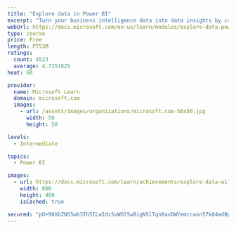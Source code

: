 ```yaml
---
title: "Explore data in Power BI"
excerpt: "Turn your business intelligence data into data insights by creating and configuring Power BI dashboards."
webUrl: https://docs.microsoft.com/en-us/learn/modules/explore-data-power-bi/
type: course
price: Free
length: PT53M
ratings:
  count: 4523
  average: 4.7251825
heat: 60

provider:
  name: Microsoft Learn
  domain: microsoft.com
  images:
    - url: /assets/images/organizations/microsoft.com-50x50.jpg
      width: 50
      height: 50

levels:
  - Intermediate

topics:
  - Power BI

images:
  - url: https://docs.microsoft.com/learn/achievements/explore-data-with-power-bi-desktop-social.png
    width: 800
    height: 400
    isCached: true

secured: "pO+98XbZNS5wb3Th5ILwIdzSvWOl5w8igN5lTqn0avDWYmmrcaon57kQ4mdBpmjq3MZeknPhi4sahtiDhnnmtb+SDtlBqzI1cC5jfyEJMHK0i8P1jU1wx3kP23iSngjxmH1+o/1e81zH4lVk99aT/k/nRJsiTS0943dSl6YHjc4SNjp/SAdgs5CWy16wp/a0XtnfL/aaQ37dGKB5uvjSHikUOiqR5aiDOzKzdPO/ocJK9LQ3+dx8zOZwGt4KL7iTuSKSD+FD/VGn5DXRpnDOk4l2he1GtH9LCyujtp9nJ/XWiioMkPDhhX46jLsnp7YGF39oe0SZsDi+5tjDLa+xZFTadDD/g0m274HTHEIyorzRwnoXQWhw3L1hdQ9X+PXiiIq4UhajshY5TpMlMd4Ou4ZvJsxxXaVRh+tJ2jnyP9g=;ccIAVnKWETeTSwhFZcizNQ=="
---
```


